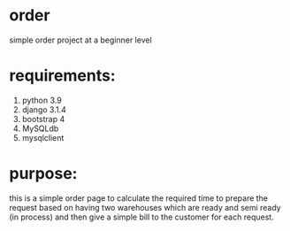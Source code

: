 # order
simple order project at a beginner level

# requirements:
1) python 3.9
2) django 3.1.4
3) bootstrap 4
4) MySQLdb
5) mysqlclient

# purpose:
this is a simple order page to calculate the required time to prepare the request
based on having two warehouses which are ready and semi ready (in process) and
then give a simple bill to the customer for each request.
